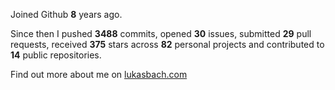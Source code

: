 Joined Github **8** years ago.

Since then I pushed **3488** commits, opened **30** issues, submitted **29** pull requests, received **375** stars across **82** personal projects and contributed to **14** public repositories.

Find out more about me on [lukasbach.com](https://lukasbach.com)
